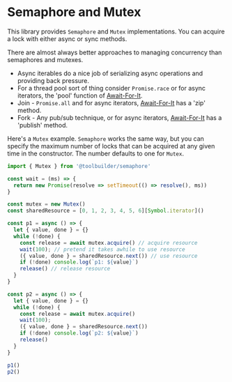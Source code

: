 # Semaphore and Mutex

This library provides `Semaphore` and `Mutex` implementations. You can acquire a lock with either async or sync methods.

There are almost always better approaches to managing concurrency than semaphores and mutexes.

* Async iterables do a nice job of serializing async operations and providing back pressure.
* For a thread pool sort of thing consider `Promise.race` or for async iterators, the 'pool' function of [Await-For-It](https://github.com/toolbuilder/await-for-it).
* Join - `Promise.all` and for async iterators, [Await-For-It](https://github.com/toolbuilder/await-for-it) has a 'zip' method.
* Fork - Any pub/sub technique, or for async iterators, [Await-For-It](https://github.com/toolbuilder/await-for-it) has a 'publish' method.

Here's a `Mutex` example. `Semaphore` works the same way, but you can specify the maximum number of locks that can be acquired at any given time in the constructor. The number defaults to one for `Mutex`.

```javascript
import { Mutex } from '@toolbuilder/semaphore'

const wait = (ms) => {
  return new Promise(resolve => setTimeout(() => resolve(), ms))
}

const mutex = new Mutex()
const sharedResource = [0, 1, 2, 3, 4, 5, 6][Symbol.iterator]()

const p1 = async () => {
  let { value, done } = {}
  while (!done) {
    const release = await mutex.acquire() // acquire resource
    wait(100); // pretend it takes awhile to use resource
    ({ value, done } = sharedResource.next()) // use resource
    if (!done) console.log(`p1: ${value}`)
    release() // release resource
  }
}

const p2 = async () => {
  let { value, done } = {}
  while (!done) {
    const release = await mutex.acquire()
    wait(100);
    ({ value, done } = sharedResource.next())
    if (!done) console.log(`p2: ${value}`)
    release()
  }
}

p1()
p2()
```
